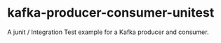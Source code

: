 # kafka-producer-consumer-unitest

A junit / Integration Test example for a Kafka producer and consumer.